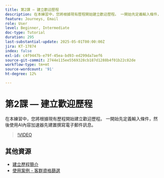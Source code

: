 ```yaml
---
title: 第2課 — 建立歡迎歷程
description: 在本練習中，您將根據現有歷程開始建立歡迎歷程。 一開始先定義輸入條件，然後使用AI內容加速器先建置撰寫電子郵件訊息。
feature: Journeys, Email
role: User
level: Beginner, Intermediate
doc-type: Tutorial
duration: 295
last-substantial-update: 2025-05-01T00:00:00Z
jira: KT-17874
index: false
exl-id: c4f9447b-e79f-45ea-bd93-ed299da7aef6
source-git-commit: 2744e115ee5569328cb187d1288b4f01b22c82de
workflow-type: tm+mt
source-wordcount: '91'
ht-degree: 12%

---
```


# 第2課 — 建立歡迎歷程

在本練習中，您將根據現有歷程開始建立歡迎歷程。 一開始先定義輸入條件，然後使用AI內容加速器先建置撰寫電子郵件訊息。

>[!VIDEO](https://video.tv.adobe.com/v/3457896/?learn=on&enablevpops)

## 其他資源

* [建立歷程簡介](/help/create-journeys/introduction-to-building-a-journey.md)
* [使用案例 - 客群資格篩選](/help/create-journeys/use-case-audience-qualification.md)